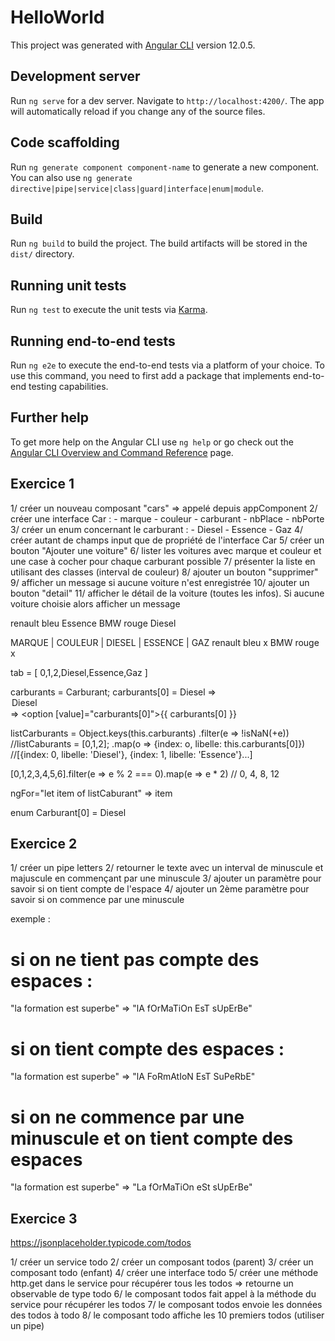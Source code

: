 # HelloWorld

This project was generated with [Angular CLI](https://github.com/angular/angular-cli) version 12.0.5.

## Development server

Run `ng serve` for a dev server. Navigate to `http://localhost:4200/`. The app will automatically reload if you change any of the source files.

## Code scaffolding

Run `ng generate component component-name` to generate a new component. You can also use `ng generate directive|pipe|service|class|guard|interface|enum|module`.

## Build

Run `ng build` to build the project. The build artifacts will be stored in the `dist/` directory.

## Running unit tests

Run `ng test` to execute the unit tests via [Karma](https://karma-runner.github.io).

## Running end-to-end tests

Run `ng e2e` to execute the end-to-end tests via a platform of your choice. To use this command, you need to first add a package that implements end-to-end testing capabilities.

## Further help

To get more help on the Angular CLI use `ng help` or go check out the [Angular CLI Overview and Command Reference](https://angular.io/cli) page.

## Exercice 1

1/ créer un nouveau composant "cars" => appelé depuis appComponent
2/ créer une interface Car :
    - marque
    - couleur
    - carburant
    - nbPlace
    - nbPorte
3/ créer un enum concernant le carburant :
    - Diesel
    - Essence
    - Gaz
4/ créer autant de champs input que de propriété
   de l'interface Car
5/ créer un bouton "Ajouter une voiture"
6/ lister les voitures avec marque et couleur et une case à cocher pour chaque carburant possible
7/ présenter la liste en utilisant des classes (interval de couleur)
8/ ajouter un bouton "supprimer"
9/ afficher un message si aucune voiture n'est enregistrée
10/ ajouter un bouton "detail"
11/ afficher le détail de la voiture (toutes les infos). Si aucune voiture
    choisie alors afficher un message

renault bleu Essence
BMW rouge Diesel 

MARQUE | COULEUR | DIESEL | ESSENCE | GAZ
renault  bleu                x
BMW      rouge        x

tab = [
    0,1,2,Diesel,Essence,Gaz
]

carburants = Carburant;
carburants[0] = Diesel => <option value="0">Diesel</option> => <option [value]="carburants[0]">{{ carburants[0] }}</option>

listCarburants = Object.keys(this.carburants)
                .filter(e => !isNaN(+e))                           //listCaburants = [0,1,2];
                .map(o => {index: o, libelle: this.carburants[0]}) //[{index: 0, libelle: 'Diesel'}, {index: 1, libelle: 'Essence'}...]

[0,1,2,3,4,5,6].filter(e => e % 2 === 0).map(e => e * 2) // 0, 4, 8, 12
 
ngFor="let item of listCaburant" => item

enum Carburant[0] = Diesel

## Exercice 2
1/ créer un pipe letters
2/ retourner le texte avec un interval de minuscule et majuscule
   en commençant par une minuscule
3/ ajouter un paramètre pour savoir si on tient compte de l'espace
4/ ajouter un 2ème paramètre pour savoir si on commence par une minuscule

exemple :

# si on ne tient pas compte des espaces :

"la formation est superbe" => "lA fOrMaTiOn EsT sUpErBe"

# si on tient compte des espaces :

"la formation est superbe" => "lA FoRmAtIoN EsT SuPeRbE"

# si on ne commence par une minuscule et on tient compte des espaces

"la formation est superbe" => "La fOrMaTiOn eSt sUpErBe"

## Exercice 3

https://jsonplaceholder.typicode.com/todos

1/ créer un service todo
2/ créer un composant todos (parent)
3/ créer un composant todo (enfant)
4/ créer une interface todo
5/ créer une méthode http.get dans le service pour récupérer tous les todos
 => retourne un observable de type todo
6/ le composant todos fait appel à la méthode du service pour récupérer les todos
7/ le composant todos envoie les données des todos à todo
8/ le composant todo affiche les 10 premiers todos (utiliser un pipe)




